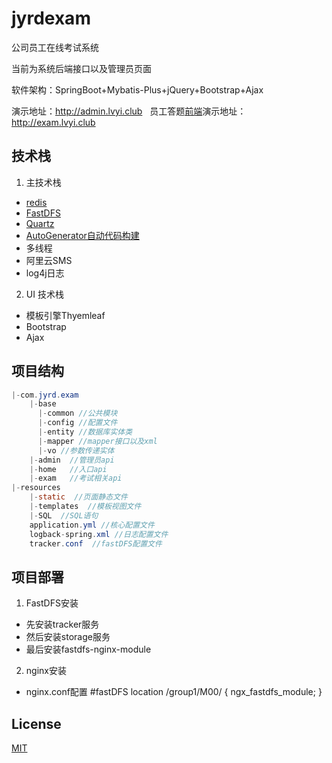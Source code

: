 # jyrdexam
公司员工在线考试系统

当前为系统后端接口以及管理员页面

软件架构：SpringBoot+Mybatis-Plus+jQuery+Bootstrap+Ajax

演示地址：http://admin.lvyi.club  &nbsp;&nbsp;员工答题[前端](https://github.com/lovbe0210/jyrdexamFont)演示地址：http://exam.lvyi.club

## 技术栈

1. 主技术栈

* [redis](https://github.com/redis/redis)
* [FastDFS](https://github.com/happyfish100/fastdfs)
* [Quartz](https://github.com/quartz-scheduler/quartz)
* [AutoGenerator自动代码构建](https://mp.baomidou.com/config/generator-config.html)
* 多线程
* 阿里云SMS
* log4j日志

2. UI 技术栈
* 模板引擎Thyemleaf
* Bootstrap
* Ajax

## 项目结构

```java
|-com.jyrd.exam
    |-base
      |-common //公共模块
      |-config //配置文件
      |-entity //数据库实体类
      |-mapper //mapper接口以及xml
      |-vo //参数传递实体
    |-admin  //管理员api
    |-home   //入口api
    |-exam   //考试相关api 
|-resources
    |-static  //页面静态文件
    |-templates  //模板视图文件
    |-SQL  //SQL语句
    application.yml //核心配置文件
    logback-spring.xml //日志配置文件
    tracker.conf  //fastDFS配置文件
```

## 项目部署
1. FastDFS安装
* 先安装tracker服务
* 然后安装storage服务
* 最后安装fastdfs-nginx-module

2. nginx安装
* nginx.conf配置
        \#fastDFS
        location /group1/M00/ {
             ngx_fastdfs_module;
        }

## License

[MIT](https://opensource.org/licenses/MIT)
